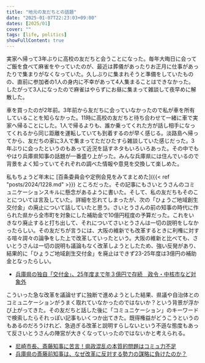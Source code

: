 ```yaml
---
title: "地元の友だちとの話題"
date: "2025-01-07T22:23:03+09:00"
dates: [2025/01]
cover: ""
tags: [life, politics]
showFullContent: true
---
```


実家へ帰って3年ぶりに高校の友だちと会うことになった。毎年大晦日に会ってご飯を食べて麻雀をやっていたのが、最近は葬儀があったりお正月に仕事があったりで集まりがなくなっていた。久しぶりに集まれそうと準備をしていたものの、直前に参加者の1人の身内に不幸があって4人集まることはできなかった。したがって3人になったので麻雀はやらずにお昼に集まって雑談して夜早めに解散した。

車を買ったのが2年前。3年前から友だちに会っていなかったので私が車を所有していることを知らなかった。11時に高校の友だちと待ち合わせて一緒に車で実家へ帰ることにした。1人で帰るよりも、誰か乗ってくれた方が話し相手になってくれるから同じ距離を運転していても到着するのが早く感じる。淡路島へ帰ってから、友だちの家に3人で集まってただひたすら雑談していた感じだった。3年ぶりに会ったというのもあって近況を話すネタもいろいろあった。その中でもやはり兵庫県知事の話題が一番盛り上がった。みんな兵庫県には住んでいるので背景をよく知っていてそれぞれの調べた情報や意見を交換して楽しめた。

私もちょうど年末に [百条委員会や定例会見をみてまとめた]({{< ref "posts/2024/1228.md" >}}) ところだった。その記事にもさいとうさんのコミュニケーションスキルに懸念があるように書いた。そして、私の友だちもそのことについては言及していた。詳細を忘れてしまったが、次の「ひょうご地域創生交付金」の廃止について話していたと思う。さいとうさんの前の知事の時代に作られた県から全市町を対象にした補助金で10億円程度の予算だった。これをいきなり廃止すると打ち出して、それについてさいとうさんは一切の説明をしなかったらしい。その友だちが言うには、大阪の維新でも改革するときに利権に対する喧々諤々の論争をした上で改革していったという。大阪の維新と比べても、さいとうさんは一切の説明も議論もなく改革しようとしたため、強い反発があり、結果的に「ひょうご地域創生交付金」を廃止はできず23-25年度は3億円の補助金となったらしい。

* [兵庫県の独自「交付金」、25年度まで年３億円で存続　政令・中核市など対象外](https://news.kobekeizai.jp/blog-entry-14580.html)

こういった急な改革を議論せずに独断で進めようとした結果、県議や自治体とのコミュニケーションがうまく取れていなかったのではないか？という背景が浮かび上がってきた。その友だちと話した後に「コミュニケーション」のキーワードで検索したらそれっぽい記事もいくつか出てきた。既得権益がどうこうというのもあるのだろうけれど、急過ぎる改革と説明すらしないという不遜な態度もあって反さいとうさんの陣営が大きくなっていったのではないかと考えられる。

* [尼崎市長、斎藤知事に苦言！県政混乱の本質的問題はコミュ力不足](https://guitar-lady.net/ama_advice/)
* [兵庫県の斎藤前知事は、なぜ改革に反対する勢力の謀略に負けたのか？](https://news.yahoo.co.jp/expert/articles/946f7ee1dc2d7af004e798d776739bf3d4be2bca)
